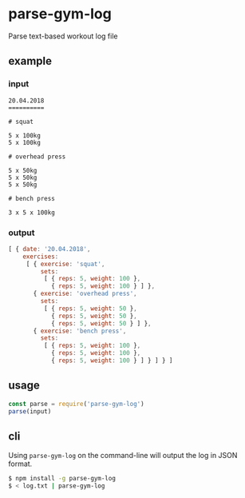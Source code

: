 # parse-gym-log

Parse text-based workout log file

## example

### input

```
20.04.2018
==========

# squat

5 x 100kg
5 x 100kg

# overhead press

5 x 50kg
5 x 50kg
5 x 50kg

# bench press

3 x 5 x 100kg
```

### output

```js
[ { date: '20.04.2018',
    exercises:
     [ { exercise: 'squat',
         sets:
          [ { reps: 5, weight: 100 },
            { reps: 5, weight: 100 } ] },
       { exercise: 'overhead press',
         sets:
          [ { reps: 5, weight: 50 },
            { reps: 5, weight: 50 },
            { reps: 5, weight: 50 } ] },
       { exercise: 'bench press',
         sets:
          [ { reps: 5, weight: 100 },
            { reps: 5, weight: 100 },
            { reps: 5, weight: 100 } ] } ] } ]
```

## usage

```js
const parse = require('parse-gym-log')
parse(input)
```

## cli

Using `parse-gym-log` on the command-line will output the log in JSON format.

```sh
$ npm install -g parse-gym-log
$ < log.txt | parse-gym-log
```
